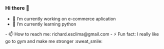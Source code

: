 ### Hi there 👋

- 🔭 I’m currently working on e-commerce aplication
- 🌱 I’m currently learning python
<!-- 👯 I’m looking to collaborate on ...
- 🤔 I’m looking for help with ...
- 💬 Ask me about ...--!>
<!-- 😄 Pronouns: ...--!>
- 📫 How to reach me: richard.esclima@gmail.com
- ⚡ Fun fact: I really like go to gym and make me stronger :sweat_smile:

